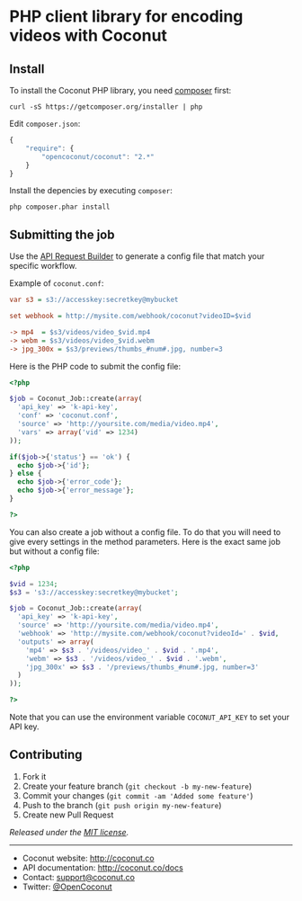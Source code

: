 # PHP client library for encoding videos with Coconut

## Install

To install the Coconut PHP library, you need [composer](http://getcomposer.org) first:

```console
curl -sS https://getcomposer.org/installer | php
```

Edit `composer.json`:

```javascript
{
    "require": {
        "opencoconut/coconut": "2.*"
    }
}
```

Install the depencies by executing `composer`:

```console
php composer.phar install
```

## Submitting the job

Use the [API Request Builder](https://app.coconut.co/job/new) to generate a config file that match your specific workflow.

Example of `coconut.conf`:

```ini
var s3 = s3://accesskey:secretkey@mybucket

set webhook = http://mysite.com/webhook/coconut?videoID=$vid

-> mp4  = $s3/videos/video_$vid.mp4
-> webm = $s3/videos/video_$vid.webm
-> jpg_300x = $s3/previews/thumbs_#num#.jpg, number=3
```

Here is the PHP code to submit the config file:

```php
<?php

$job = Coconut_Job::create(array(
  'api_key' => 'k-api-key',
  'conf' => 'coconut.conf',
  'source' => 'http://yoursite.com/media/video.mp4',
  'vars' => array('vid' => 1234)
));

if($job->{'status'} == 'ok') {
  echo $job->{'id'};
} else {
  echo $job->{'error_code'};
  echo $job->{'error_message'};
}

?>
```

You can also create a job without a config file. To do that you will need to give every settings in the method parameters. Here is the exact same job but without a config file:

```php
<?php

$vid = 1234;
$s3 = 's3://accesskey:secretkey@mybucket';

$job = Coconut_Job::create(array(
  'api_key' => 'k-api-key',
  'source' => 'http://yoursite.com/media/video.mp4',
  'webhook' => 'http://mysite.com/webhook/coconut?videoId=' . $vid,
  'outputs' => array(
    'mp4' => $s3 . '/videos/video_' . $vid . '.mp4',
    'webm' => $s3 . '/videos/video_' . $vid . '.webm',
    'jpg_300x' => $s3 . '/previews/thumbs_#num#.jpg, number=3'
  )
));

?>
```

Note that you can use the environment variable `COCONUT_API_KEY` to set your API key.

## Contributing

1. Fork it
2. Create your feature branch (`git checkout -b my-new-feature`)
3. Commit your changes (`git commit -am 'Added some feature'`)
4. Push to the branch (`git push origin my-new-feature`)
5. Create new Pull Request


*Released under the [MIT license](http://www.opensource.org/licenses/mit-license.php).*

---

* Coconut website: http://coconut.co
* API documentation: http://coconut.co/docs
* Contact: [support@coconut.co](mailto:support@coconut.co)
* Twitter: [@OpenCoconut](http://twitter.com/opencoconut)

